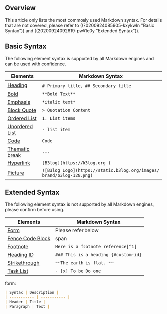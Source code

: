 ## Overview

This article only lists the most commonly used Markdown syntax. For details that are not covered, please refer to ((20200924085905-kxykwln "Basic Syntax")) and ((20200924092619-pw51c0y "Extended Syntax")).

## Basic Syntax

The following element syntax is supported by all Markdown engines and can be used with confidence.

| Elements                                                                                       | Markdown Syntax                                                       |
| ---------------------------------------------------------------------------------------------- | --------------------------------------------------------------------- |
| [Heading](https://ld246.com/article/1583129520165#%E6%A0%87%E9%A2%98)                          | `# Primary title`、`## Secondary title`                              |
| [Bold](https://ld246.com/article/1583129520165#%E5%8A%A0%E7%B2%97)                             | `**Bold Text**`                                                       |
| [Emphasis](https://ld246.com/article/1583129520165#%E5%BC%BA%E8%B0%83)                         | `*italic text*`                                                       |
| [Block Quote](https://ld246.com/article/1583129520165#%E5%9D%97%E5%BC%95%E7%94%A8)             | `> Quotation Content`                                                 |
| [Ordered List](https://ld246.com/article/1583129520165#%E6%9C%89%E5%BA%8F%E5%88%97%E8%A1%A8)   | `1. List items `                                                      |
| [Unordered List](https://ld246.com/article/1583129520165#%E6%97%A0%E5%BA%8F%E5%88%97%E8%A1%A8) | `- list item`                                                         |
| [Code](https://ld246.com/article/1583129520165#%E4%BB%A3%E7%A0%81)                             | `Code`                                                                |
| [Thematic break](https://ld246.com/article/1583129520165#%E5%88%86%E9%9A%94%E7%BA%BF)          | `---`                                                                 |
| [Hyperlink](https://ld246.com/article/1583129520165#%E8%B6%85%E9%93%BE%E6%8E%A5)               | `[B3log](https://b3log.org )`                                         |
| [Picture](https://ld246.com/article/1583129520165#%E5%9B%BE%E7%89%87)                          | `![B3log Logo](https://static.b3log.org/images/ brand/b3log-128.png)` |

## Extended Syntax

The following element syntax is not supported by all Markdown engines, please confirm before using.

| Elements                                                                                                  | Markdown Syntax                      |
| --------------------------------------------------------------------------------------------------------- | ------------------------------------ |
| [Form](https://ld246.com/article/1583305480675#%E8%A1%A8%E6%A0%BC)                                        | Please refer below                   |
| [Fence Code Block](https://ld246.com/article/1583305480675#%E5%9B%B4%E6%A0%8F%E4%BB%A3%E7%A0%81%E5%9D%97) | span</code>                          |
| [Footnote](https://ld246.com/article/1583305480675#%E8%84%9A%E6%B3%A8)                                    | `Here is a footnote reference[^1]`   |
| [Heading ID](https://ld246.com/article/1583305480675#heading-ids)                                         | `### This is a heading {#custom-id}` |
| [Strikethrough](https://ld246.com/article/1583305480675#%E5%88%A0%E9%99%A4%E7%BA%BF)                      | `~~The earth is flat. ~~`            |
| [Task List](https://ld246.com/article/1583305480675#%E4%BB%BB%E5%8A%A1%E5%88%97%E8%A1%A8)                 | `- [x] To be Do one`                 |

form:

```markdown
| Syntax | Description |
| ----------- | ----------- |
| Header | Title |
| Paragraph | Text |
```

